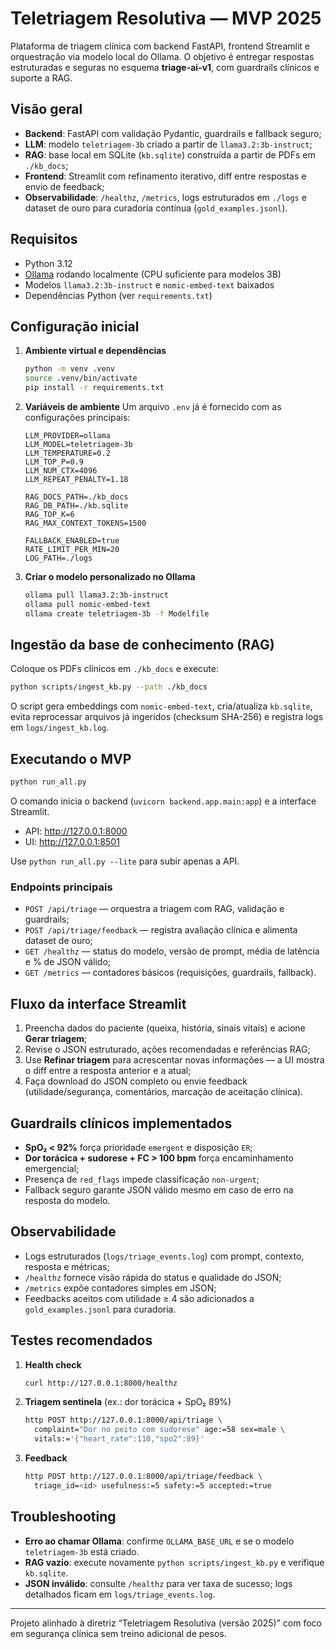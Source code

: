 # Teletriagem Resolutiva — MVP 2025

Plataforma de triagem clínica com backend FastAPI, frontend Streamlit e orquestração
via modelo local do Ollama. O objetivo é entregar respostas estruturadas e seguras
no esquema **triage-ai-v1**, com guardrails clínicos e suporte a RAG.

## Visão geral

- **Backend**: FastAPI com validação Pydantic, guardrails e fallback seguro;
- **LLM**: modelo `teletriagem-3b` criado a partir de `llama3.2:3b-instruct`;
- **RAG**: base local em SQLite (`kb.sqlite`) construída a partir de PDFs em `./kb_docs`;
- **Frontend**: Streamlit com refinamento iterativo, diff entre respostas e envio de feedback;
- **Observabilidade**: `/healthz`, `/metrics`, logs estruturados em `./logs` e dataset de ouro
  para curadoria contínua (`gold_examples.jsonl`).

## Requisitos

- Python 3.12
- [Ollama](https://ollama.com/) rodando localmente (CPU suficiente para modelos 3B)
- Modelos `llama3.2:3b-instruct` e `nomic-embed-text` baixados
- Dependências Python (ver `requirements.txt`)

## Configuração inicial

1. **Ambiente virtual e dependências**
   ```bash
   python -m venv .venv
   source .venv/bin/activate
   pip install -r requirements.txt
   ```

2. **Variáveis de ambiente**
   Um arquivo `.env` já é fornecido com as configurações principais:
   ```env
   LLM_PROVIDER=ollama
   LLM_MODEL=teletriagem-3b
   LLM_TEMPERATURE=0.2
   LLM_TOP_P=0.9
   LLM_NUM_CTX=4096
   LLM_REPEAT_PENALTY=1.18

   RAG_DOCS_PATH=./kb_docs
   RAG_DB_PATH=./kb.sqlite
   RAG_TOP_K=6
   RAG_MAX_CONTEXT_TOKENS=1500

   FALLBACK_ENABLED=true
   RATE_LIMIT_PER_MIN=20
   LOG_PATH=./logs
   ```

3. **Criar o modelo personalizado no Ollama**
   ```bash
   ollama pull llama3.2:3b-instruct
   ollama pull nomic-embed-text
   ollama create teletriagem-3b -f Modelfile
   ```

## Ingestão da base de conhecimento (RAG)

Coloque os PDFs clínicos em `./kb_docs` e execute:

```bash
python scripts/ingest_kb.py --path ./kb_docs
```

O script gera embeddings com `nomic-embed-text`, cria/atualiza `kb.sqlite`, evita reprocessar
arquivos já ingeridos (checksum SHA-256) e registra logs em `logs/ingest_kb.log`.

## Executando o MVP

```bash
python run_all.py
```

O comando inicia o backend (`uvicorn backend.app.main:app`) e a interface Streamlit.
- API: http://127.0.0.1:8000
- UI:  http://127.0.0.1:8501

Use `python run_all.py --lite` para subir apenas a API.

### Endpoints principais

- `POST /api/triage` — orquestra a triagem com RAG, validação e guardrails;
- `POST /api/triage/feedback` — registra avaliação clínica e alimenta dataset de ouro;
- `GET /healthz` — status do modelo, versão de prompt, média de latência e % de JSON válido;
- `GET /metrics` — contadores básicos (requisições, guardrails, fallback).

## Fluxo da interface Streamlit

1. Preencha dados do paciente (queixa, história, sinais vitais) e acione **Gerar triagem**;
2. Revise o JSON estruturado, ações recomendadas e referências RAG;
3. Use **Refinar triagem** para acrescentar novas informações — a UI mostra o diff entre
   a resposta anterior e a atual;
4. Faça download do JSON completo ou envie feedback (utilidade/segurança, comentários,
   marcação de aceitação clínica).

## Guardrails clínicos implementados

- **SpO₂ < 92%** força prioridade `emergent` e disposição `ER`;
- **Dor torácica + sudorese + FC > 100 bpm** força encaminhamento emergencial;
- Presença de `red_flags` impede classificação `non-urgent`;
- Fallback seguro garante JSON válido mesmo em caso de erro na resposta do modelo.

## Observabilidade

- Logs estruturados (`logs/triage_events.log`) com prompt, contexto, resposta e métricas;
- `/healthz` fornece visão rápida do status e qualidade do JSON;
- `/metrics` expõe contadores simples em JSON;
- Feedbacks aceitos com utilidade ≥ 4 são adicionados a `gold_examples.jsonl` para curadoria.

## Testes recomendados

1. **Health check**
   ```bash
   curl http://127.0.0.1:8000/healthz
   ```
2. **Triagem sentinela** (ex.: dor torácica + SpO₂ 89%)
   ```bash
   http POST http://127.0.0.1:8000/api/triage \
     complaint="Dor no peito com sudorese" age:=58 sex=male \
     vitals:='{"heart_rate":110,"spo2":89}'
   ```
3. **Feedback**
   ```bash
   http POST http://127.0.0.1:8000/api/triage/feedback \
     triage_id=<id> usefulness:=5 safety:=5 accepted:=true
   ```

## Troubleshooting

- **Erro ao chamar Ollama**: confirme `OLLAMA_BASE_URL` e se o modelo `teletriagem-3b` está criado.
- **RAG vazio**: execute novamente `python scripts/ingest_kb.py` e verifique `kb.sqlite`.
- **JSON inválido**: consulte `/healthz` para ver taxa de sucesso; logs detalhados ficam em
  `logs/triage_events.log`.

---

Projeto alinhado à diretriz “Teletriagem Resolutiva (versão 2025)” com foco em segurança clínica
sem treino adicional de pesos.
